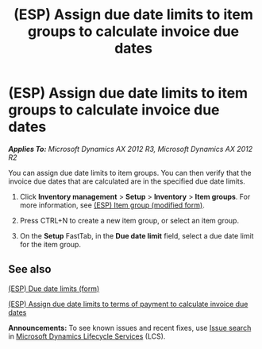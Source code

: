﻿---
title: (ESP) Assign due date limits to item groups to calculate invoice due dates
TOCTitle: (ESP) Assign due date limits to item groups to calculate invoice due dates
ms:assetid: 3e3d260d-904c-4c90-824b-d408a11e9701
ms:mtpsurl: https://technet.microsoft.com/en-us/library/JJ911482(v=AX.60)
ms:contentKeyID: 52075218
ms.date: 04/18/2014
mtps_version: v=AX.60
---

# (ESP) Assign due date limits to item groups to calculate invoice due dates 


_**Applies To:** Microsoft Dynamics AX 2012 R3, Microsoft Dynamics AX 2012 R2_

You can assign due date limits to item groups. You can then verify that the invoice due dates that are calculated are in the specified due date limits.

1.  Click **Inventory management** \> **Setup** \> **Inventory** \> **Item groups**. For more information, see [(ESP) Item group (modified form)](https://technet.microsoft.com/en-us/library/jj923620\(v=ax.60\)).

2.  Press CTRL+N to create a new item group, or select an item group.

3.  On the **Setup** FastTab, in the **Due date limit** field, select a due date limit for the item group.

## See also

[(ESP) Due date limits (form)](https://technet.microsoft.com/en-us/library/jj923623\(v=ax.60\))

[(ESP) Assign due date limits to terms of payment to calculate invoice due dates](esp-assign-due-date-limits-to-terms-of-payment-to-calculate-invoice-due-dates.md)

  
**Announcements:** To see known issues and recent fixes, use [Issue search](http://go.microsoft.com/fwlink/?linkid=389258) in [Microsoft Dynamics Lifecycle Services](http://go.microsoft.com/fwlink/?linkid=306505) (LCS).

